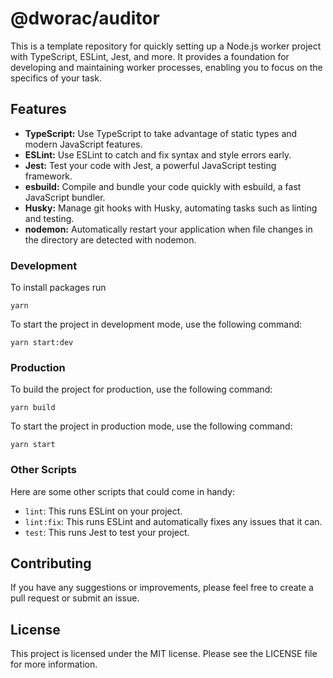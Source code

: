 # @dworac/auditor

This is a template repository for quickly setting up a Node.js worker project with TypeScript, ESLint, Jest, and more. It provides a foundation for developing and maintaining worker processes, enabling you to focus on the specifics of your task.

## Features

- **TypeScript:** Use TypeScript to take advantage of static types and modern JavaScript features.
- **ESLint:** Use ESLint to catch and fix syntax and style errors early.
- **Jest:** Test your code with Jest, a powerful JavaScript testing framework.
- **esbuild:** Compile and bundle your code quickly with esbuild, a fast JavaScript bundler.
- **Husky:** Manage git hooks with Husky, automating tasks such as linting and testing.
- **nodemon:** Automatically restart your application when file changes in the directory are detected with nodemon.

### Development

To install packages run

```shell
yarn
```

To start the project in development mode, use the following command:

```shell
yarn start:dev
```

### Production

To build the project for production, use the following command:

```shell
yarn build
```

To start the project in production mode, use the following command:

```shell
yarn start
```

### Other Scripts

Here are some other scripts that could come in handy:

- `lint`: This runs ESLint on your project.
- `lint:fix`: This runs ESLint and automatically fixes any issues that it can.
- `test`: This runs Jest to test your project.

## Contributing
If you have any suggestions or improvements, please feel free to create a pull request or submit an issue.

## License
This project is licensed under the MIT license. Please see the LICENSE file for more information.


